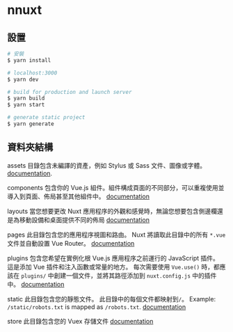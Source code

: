 # nnuxt

## 設置

```bash
# 安裝
$ yarn install

# localhost:3000
$ yarn dev

# build for production and launch server
$ yarn build
$ yarn start

# generate static project
$ yarn generate
```

## 資料夾結構

assets 目錄包含未編譯的資產，例如 Stylus 或 Sass 文件、圖像或字體。
[documentation](https://nuxtjs.org/docs/2.x/directory-structure/assets).

components 包含你的 Vue.js 組件。組件構成頁面的不同部分，可以重複使用並導入到頁面、佈局甚至其他組件中。
[documentation](https://nuxtjs.org/docs/2.x/directory-structure/components)

layouts 當您想要更改 Nuxt 應用程序的外觀和感覺時，無論您想要包含側邊欄還是為移動設備和桌面提供不同的佈局
[documentation](https://nuxtjs.org/docs/2.x/directory-structure/layouts)

pages 此目錄包含您的應用程序視圖和路由。 Nuxt 將讀取此目錄中的所有 `*.vue` 文件並自動設置 Vue Router。
[documentation](https://nuxtjs.org/docs/2.x/get-started/routing)

plugins 包含您希望在實例化根 Vue.js 應用程序之前運行的 JavaScript 插件。 這是添加 Vue 插件和注入函數或常量的地方。 每次需要使用 `Vue.use()` 時，都應該在 `plugins/` 中創建一個文件，並將其路徑添加到 `nuxt.config.js` 中的插件中。
[documentation](https://nuxtjs.org/docs/2.x/directory-structure/plugins)

static 此目錄包含您的靜態文件。 此目錄中的每個文件都映射到`/`。
Example: `/static/robots.txt` is mapped as `/robots.txt`.
[documentation](https://nuxtjs.org/docs/2.x/directory-structure/static)

store 此目錄包含您的 Vuex 存儲文件
[documentation](https://nuxtjs.org/docs/2.x/directory-structure/store)
